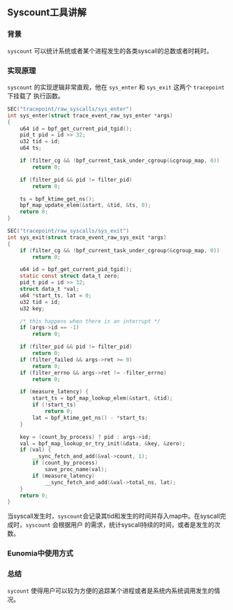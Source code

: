 ## Syscount工具讲解

### 背景
`syscount` 可以统计系统或者某个进程发生的各类syscall的总数或者时耗时。 

### 实现原理
`syscount` 的实现逻辑非常直观，他在 `sys_enter` 和 `sys_exit` 这两个 `tracepoint` 下挂载了
执行函数。
```c
SEC("tracepoint/raw_syscalls/sys_enter")
int sys_enter(struct trace_event_raw_sys_enter *args)
{
	u64 id = bpf_get_current_pid_tgid();
	pid_t pid = id >> 32;
	u32 tid = id;
	u64 ts;

	if (filter_cg && !bpf_current_task_under_cgroup(&cgroup_map, 0))
		return 0;

	if (filter_pid && pid != filter_pid)
		return 0;

	ts = bpf_ktime_get_ns();
	bpf_map_update_elem(&start, &tid, &ts, 0);
	return 0;
}

SEC("tracepoint/raw_syscalls/sys_exit")
int sys_exit(struct trace_event_raw_sys_exit *args)
{
	if (filter_cg && !bpf_current_task_under_cgroup(&cgroup_map, 0))
		return 0;

	u64 id = bpf_get_current_pid_tgid();
	static const struct data_t zero;
	pid_t pid = id >> 32;
	struct data_t *val;
	u64 *start_ts, lat = 0;
	u32 tid = id;
	u32 key;

	/* this happens when there is an interrupt */
	if (args->id == -1)
		return 0;

	if (filter_pid && pid != filter_pid)
		return 0;
	if (filter_failed && args->ret >= 0)
		return 0;
	if (filter_errno && args->ret != -filter_errno)
		return 0;

	if (measure_latency) {
		start_ts = bpf_map_lookup_elem(&start, &tid);
		if (!start_ts)
			return 0;
		lat = bpf_ktime_get_ns() - *start_ts;
	}

	key = (count_by_process) ? pid : args->id;
	val = bpf_map_lookup_or_try_init(&data, &key, &zero);
	if (val) {
		__sync_fetch_and_add(&val->count, 1);
		if (count_by_process)
			save_proc_name(val);
		if (measure_latency)
			__sync_fetch_and_add(&val->total_ns, lat);
	}
	return 0;
}

```
当syscall发生时，`syscount`会记录其tid和发生的时间并存入map中。在syscall完成时，`syscount` 会根据用户
的需求，统计syscall持续的时间，或者是发生的次数。
### Eunomia中使用方式


### 总结
`sycount` 使得用户可以较为方便的追踪某个进程或者是系统内系统调用发生的情况。